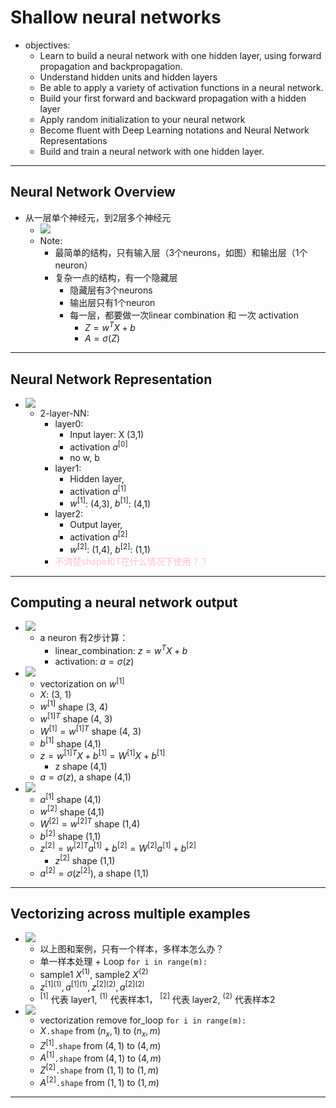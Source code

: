 # Shallow neural networks
- objectives:
	- Learn to build a neural network with one hidden layer, using forward propagation and backpropagation.
	- Understand hidden units and hidden layers
	- Be able to apply a variety of activation functions in a neural network.
	- Build your first forward and backward propagation with a hidden layer
	- Apply random initialization to your neural network
	- Become fluent with Deep Learning notations and Neural Network Representations
	- Build and train a neural network with one hidden layer.
---

## Neural Network Overview
- 从一层单个神经元，到2层多个神经元
	- ![][image1]
	- Note:
		- 最简单的结构，只有输入层（3个neurons，如图）和输出层（1个neuron）
		- 复杂一点的结构，有一个隐藏层
			- 隐藏层有3个neurons
			- 输出层只有1个neuron
			- 每一层，都要做一次linear combination 和 一次 activation
				- $Z = w^TX + b$
				- $A = \sigma(Z)$
---

## Neural Network Representation
- ![][image2]
	- 2-layer-NN:
		- layer0:
			- Input layer: X (3,1)
			- activation $a^{[0]}$
			- no w, b
		- layer1:
			- Hidden layer,
			- activation $a^{[1]}$
			- $w^{[1]}$: (4,3), $b^{[1]}$: (4,1)
		- layer2:
			- Output layer,
			- activation $a^{[2]}$
			- $w^{[2]}$: (1,4), $b^{[2]}$: (1,1)
		- <span style="color:pink">不清楚shape和T在什么情况下使用？？</span>

---

## Computing a neural network output
- ![][image3]
	- a neuron 有2步计算：
		- linear_combination: $z = w^TX + b$
		- activation: $a = \sigma(z)$
- ![][image4]
	- vectorization on $w^{[1]}$
	- $X$: (3, 1)
	- $w^{[1]}$ shape (3, 4)
	- $w^{[1]T}$ shape (4, 3)
	- $W^{[1]} = w^{[1]T}$ shape (4, 3)
	- $b^{[1]}$ shape (4,1)
	- $z = w^{[1]T}X + b^{[1]} = W^{[1]}X + b^{[1]}$
		- z shape (4,1)
	- $a = \sigma(z)$, a shape (4,1)
- ![][image5]
	- $a^{[1]}$ shape (4,1)
	- $w^{[2]}$ shape (4,1)
	- $W^{[2]} = w^{[2]T}$ shape (1,4)
	- $b^{[2]}$ shape (1,1)
	- $z^{[2]} = w^{[2]T}a^{[1]} + b^{[2]} = W^{[2]}a^{[1]} + b^{[2]}$
		- $z^{[2]}$ shape (1,1)
	- $a^{[2]} = \sigma(z^{[2]})$, a shape (1,1)
---

## Vectorizing across multiple examples
- ![][image6]
	- 以上图和案例，只有一个样本，多样本怎么办？
	- 单一样本处理 + Loop `for i in range(m):`
	- sample1 $X^{(1)}$, sample2 $X^{(2)}$
	- $z^{[1](1)}, a^{[1](1)}, z^{[2](2)}, a^{[2](2)}$
	- $^{[1]}$ 代表 layer1, $^{(1)}$ 代表样本1， $^{[2]}$ 代表 layer2, $^{(2)}$ 代表样本2
- ![][image7]
	- vectorization remove for_loop `for i in range(m):`
	- $X$`.shape` from $(n_x, 1)$ to $(n_x, m)$
	- $Z^{[1]}$`.shape` from $(4, 1)$ to $(4, m)$
	- $A^{[1]}$`.shape` from $(4, 1)$ to $(4, m)$
	- $Z^{[2]}$`.shape` from $(1, 1)$ to $(1, m)$
	- $A^{[2]}$`.shape` from $(1, 1)$ to $(1, m)$



---

[image1]: https://lh3.googleusercontent.com/a7C1XrUZCxjqgVE85HgrHvh0sdlfXHt5zrK47eopwIoz3h9tS1AjL-0H0rcxIi2eaivXPIVGV7MFvnLHclltWnrnhr9L4ipS-QZaybmWEPTk71C9e8QFtE2JwFpWEhLuplzOfjFL2L0t9W5eGwoDjXNMFU1kZML1cXjZVz1d0ztFUGqQlI6w0RXObFq8SQGrcxov08XJLpYy1DyfS_kVREAuwKKwBFwzuxeT7VugNn-CwjJlqedV7S2FZPXHnVMIRbac1qxq4nF_NHpb5F200tyDRaoINSc33g0aLgl7qKsRjeKQbCtwOD0zpNbgtvgm-Wg_XRFMqFDtK7BBFQQe1HlMqHY44lTZQyn2832VdezUCTLlXKn0Oyj6lgx0FBmGDKqHqJQCBniv9AFZSCf-zY3M0VWm4o1P4eQodK2CUh2CLovqRMTT_fooiA_D_BTfSWAi_9XDW1gvo4eXy5jr6nZ70iNwex2byAk74qk6AcrNd9iTq02sml32jCUGNmK0PQfRqgW9PePFMkdARG6TqQoq3GxIZ1r4hUtGRf_TJZdkMdZJks0D4Wh7iGBUHruHlfDEpCZ2NUEBEb_fCzhYaz8RoqrxrByLhJt0dKZjN9qfH64lyUJZ=w2014-h1136-no

[image2]: https://lh3.googleusercontent.com/Ev4_Mukf6BBI0qefa6NVOl6Y3qPykyO2gCCKC_S9gk0hw6T94cpjmxfg21lRpBXG7shnHMKhi8D5_KB-Z900H1yBBs6EXkxWhCo7y86zHgA__hZvXxWDWboE9xTnOZ_qaLsP-CiK-N8h42UBhHWLJ8mJk16rvXC2DLHKWBHNnV-LF59SE0TGm1aIadAciC4tT2wOCuAxbjMNa-tEI2IigrJOgA1hrKpHguXNQR3q6lK-Wz1xkpJ6udRHRH-y-IZWZRAbtfJk5pfgfA5O1mDBmnGHQrSvdWKGq_aoig-3ybOatnoOmgXR16qTtGwMRHnAetJmXMxrIR8WnUYa6tylvFKXArwK_9RfGWRJm3uzTngzDXnw6rl7YerVGdt5S4EG52ohJtUL8WdAHASEDruLptNBgjtcgnOYFhWlt1TCXrOrXL_p6LrAg4CIEjw59EBjQRidkNuBZCMQpSJ8kB15fhU2kgKMro0drXsFc_hlG2S91YUNtdLb-H2OafID0iRUKbcxiyIul8Cnxw4Tj_p_xAv2EQyc4zeI3iKXjChhHDWR6U2DSuleuN8mooQmuHrER47MKZxTwW7MOQsPBtgnRLfWxfaGX1PTU9AFTK2HJzHPk5bxIopA=w1914-h994-no

[image3]: https://lh3.googleusercontent.com/q7hDZyGjzi3Dn-6d09amRfcx4PMhosvE3pSapTXfsycov-f2j0D8XapuIWnY4iGwAHX4-odyGNSlW2J5WN-SOpjJ3SmTyWjLHaYRBfCAO8aIlyHobDOYoOnytQ9KODuzLN5PsGZj5K3QpqtrNCItQODlkkc0U370x3Vy0Q6u-kIqvo9XEk-LDaHyMyrMgKb6FZG5r9Nbn6TZ7ONYsJeMec2IGLeqgHvXhzbfuZBUtKMLaT5FCT-NNYt52wRPBL5WXkStCs07yaHaMDna5V69wC9Wysvt1GwPt77i9dZVE_OZL8jMABYnJ6GUkSxNt2-zizqO7Iqa4JYBXlAYcjs_W7E-rhU6hLsVsxsz2Oz1PAw3jg_tkLxxIx7VA4tNi40x81wAkSfET-8GoFEQIiDXWJJYEE-jUSkJGgTUzJKV_L0Fe9M7DngqFSCMAMG486K1PosGUCYSmEZ_-zRH5WnMMC0-ZSoQik06ZcOo5jsAsfHUT6yQp_baGBOAKxTRn57T9zSDLU7ztKUWwWQVsv-651b-ke_S0Qt-57wdXW0NuwD-1ntqAnG6QdeOVwXdahfbpaN7YhOdoOuXQGk99EKidsuRqni320Jtovbw-zvY5vmXOX8y4mFR=w1906-h980-no

[image4]: https://lh3.googleusercontent.com/2rILt7u6oST4LNLONqLQMJZ0U2ltjW5eWKIHr5OrWybpSqC6hGt_g9qURP1lJayYEy5dERxSaxC0P4xYIZLG5UyqvJ8bW0lrFrbSdpDZZxvRq46y2sLD-LtvnKn6TSrOUcW4m4LQAH4zWYhRJ-RFd3hlsm9Dp5dZQ-ZuVvVmRT4-pQolDfQKIHPSnFhcx6r7YTpMpjv4SRRCYxEoWpUFEvl7sX5AjSgHZ_BAiWC6yDg1_KPSMsPkI-C-MfSrHYFJjPgO351AisDaL8RL2b1lFBhSp1qO52nwbObFxEEvpt3FafDXax89fI_P9PfzaTQycFP4tQrJSUgeMhdqNaB4PwosP7RC0IkmbzEDMzXleInyzH337jjZlM7IR_D2AqL5ZQfvPm_3eBBS7jgesP9_C_klkjqy_2zHbHjRPu3yJzFyZIs08x2WXa4c0Dbu5xJrk3beMNaHbHMpo2I5YiF9yqZg7lLpHJ9_CGaXnfCF3YdvM7SRpBbfTGVJZTgVRz-mFPeIKGDJL5bfZjfTQ8GUHA_Mh_bg7WOpRFchUWjPpB4h94JGjloRvxQT0SiwRJT_33IbU1ftY2coiopzR_YHXzD4Jw0omIcTkgPATXkVqqnqTmYzFaES=w2036-h1136-no

[image5]: https://lh3.googleusercontent.com/1x4j2y6-QhtP_ezD5rzrWWz2r1OT-IaVPX0DFgtGBj5C9iYZBCWZVDAwWJRZMZbH4MvTW2GNqLTqhytquPvXiYvs_TKO4eUS92TqEFGbW_TD0duet7yNT7feSS1MPkXQ_cco7iSxUm-JvNRVsh5Bg-WxRLkOx9kNJKWvms3mzKOoQRigtsBdHMxU-rCiD8mn_lxkAiesKxjs1z36kQSGBN9szZPXncDxVlusk2GutwkdlfGEm_4zC8q4frO4ASTlkWI7XezsiOlCG4Hd4fZ5KvDPwph7ZAKTfM_Fs_vlNtTBtyymXLo4iouz5M1stGj3kdcu7LvkoL_iLYc3YBEg2FJeKkafvWjmiw8U-0Z8HknkkPIFLtKebbsXjGP0tnhHw46Bb5nLk3FqCRPjkX2jNRB8_59XhllLtxp1GCRLOH667eMDma_LS7T_m54mwM2Dem5NVJMdNNuk1Az7PiQ6KfbCv8dBb1LiN4AcGQ-_P-e1gfdKElqtUbSXwFT2E3d3kDClSXzdDKC1K6fMlEHdIAxln2VjY2p8KtDIrlLuZvlD_2HzOVOyMTxapwaYqNhTxke9YNcsC5pR5WGhuoDfATYKaOcY37uMMFoSi4MNWrVJid11i_VN=w1796-h912-no

[image6]: https://lh3.googleusercontent.com/AsMK8hpqAH8zIcYlnMKSUR0b61ubw6r-u0Lyn9CRLqmMQyYT8emYpF_PU5Ty_tcs8aRTmLsO28cBLAdK3bNle53onyE0PGljzk9-7p1VPlzYE6lrxP5_ZWoriNZFzAoHSEFO6hww9Qs7WG7dIttRpMyCJ6CifEW3KhsYbsFXFr-Kh8bpsFsPMZuC_q4TiZiNi4YEoxlIaVfaMpbwzEjQxRPNdAmphHxcaXLyu-IpCHE71JCvKF3Dpu7X-z8rq3sbZ-nl6deeUVtjQY9vZPqAlAoFia-Fz1T5i9WKRY2TASyIgg2bSg7CeiqU_rIOrRycNgkn5fyXdCEZLVX93kxhxfO8ZKPfGFWSosA2w6A0HOLnwpZYEiMJ2l2_LaQXWwZJKWLtblleOa_i_YYers4Z1Qn3rTLdKsgPRN9o7EYbI-I_4OD4cB36wsFaQ7Br2YMCQMmKSIpC8aLYVgCoNYG1_t7f3dH0JnBeZvb5_--tE6fESN49gRS6w2u4Do53us-Tf9Sb7XMCsEp1Uj5eTZHr2iJdzjgQWEEcGVRXYmgAJbVlaVqsdu61VWKNdG1d3WMKnA1lhKMxCOC1k2Fh943khGzTU7DUUF_J7V3yfVznHr8hwBNHD5Rq=w1910-h1136-no

[image7]: https://lh3.googleusercontent.com/aVMVShNYuHO0eCdPEuwBgok7g6O9dWvUD0_BWVw0NLAZYnpImjnTWCMnFqSiPqGDAk2KphpXd0E22BMVrsFwo4DRYXtlpUH6hM7PuJ6PDkJUhoqadxgpgWakLtISOVi85b8sYTkzo6EtUzd8IwixaMvRY3z4hVW4HKJr9xU2wmoi1U6wD-rJj8KaKmTH8lBHHqo91D3BSnbeMqeTqSZp4ryXHysARU4dxDK9yFp2tpBIjcancctQG79fKO6_ZlzxMJ1-kzaK4Rw5p_JDUy-ebZ4c-zL_KJ8QhKehPeVbqNfumtoblkKXxtvlGURp7gmAT_Gh2H80LU3zAg7HFRU1pKCij411EXzfQrbz0ZzX6WsFLIsZCvbDahe88VNFZHF9qJGnXr0xTbQPJi0zMFtrSf6dL8tzcWiFttBMxm_qO8QoTsppGyxzRjZZFr1p4zuHarB6msDxMTwWcyMJCe0X-6hlvIwzoCtkDB6NDrs_g-7UPvorV40r33KJysZJbjP6IzNLwiaFtwPro8zUafXmHF6vmEOWwMBFrp90ZIRV2U3afRoetUsGQqAYuxkH0tst8FsIAoCdG7ju84hZDPTH2yyaQfeB7CWB9YzW2LoKZ-emD9-lt4dq=w2084-h1136-no
